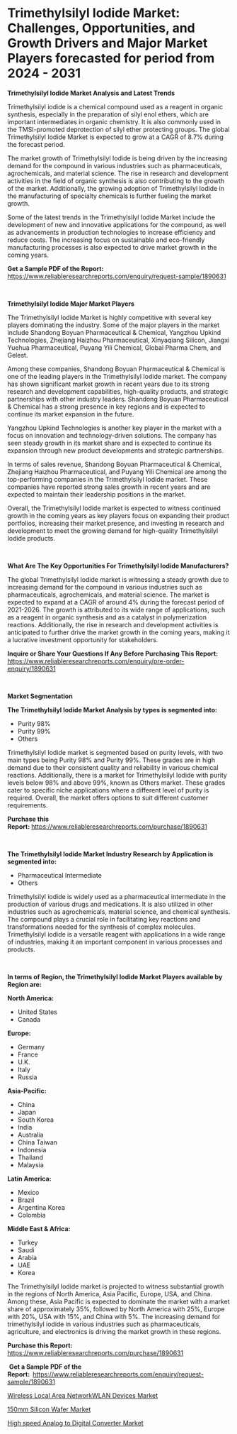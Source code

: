 <p><h1>Trimethylsilyl Iodide Market: Challenges, Opportunities, and Growth Drivers and Major Market Players forecasted for period from 2024 - 2031</h1></p><p><strong>Trimethylsilyl Iodide Market Analysis and Latest Trends</strong></p>
<p><p>Trimethylsilyl iodide is a chemical compound used as a reagent in organic synthesis, especially in the preparation of silyl enol ethers, which are important intermediates in organic chemistry. It is also commonly used in the TMSI-promoted deprotection of silyl ether protecting groups. The global Trimethylsilyl Iodide Market is expected to grow at a CAGR of 8.7% during the forecast period.</p><p>The market growth of Trimethylsilyl Iodide is being driven by the increasing demand for the compound in various industries such as pharmaceuticals, agrochemicals, and material science. The rise in research and development activities in the field of organic synthesis is also contributing to the growth of the market. Additionally, the growing adoption of Trimethylsilyl Iodide in the manufacturing of specialty chemicals is further fueling the market growth.</p><p>Some of the latest trends in the Trimethylsilyl Iodide Market include the development of new and innovative applications for the compound, as well as advancements in production technologies to increase efficiency and reduce costs. The increasing focus on sustainable and eco-friendly manufacturing processes is also expected to drive market growth in the coming years.</p></p>
<p><strong>Get a Sample PDF of the Report:&nbsp;</strong> <a href="https://www.reliableresearchreports.com/enquiry/request-sample/1890631">https://www.reliableresearchreports.com/enquiry/request-sample/1890631</a></p>
<p>&nbsp;</p>
<p><strong>Trimethylsilyl Iodide Major Market Players</strong></p>
<p><p>The Trimethylsilyl Iodide Market is highly competitive with several key players dominating the industry. Some of the major players in the market include Shandong Boyuan Pharmaceutical & Chemical, Yangzhou Upkind Technologies, Zhejiang Haizhou Pharmaceutical, Xinyaqiang Silicon, Jiangxi Yuehua Pharmaceutical, Puyang Yili Chemical, Global Pharma Chem, and Gelest.</p><p>Among these companies, Shandong Boyuan Pharmaceutical & Chemical is one of the leading players in the Trimethylsilyl Iodide market. The company has shown significant market growth in recent years due to its strong research and development capabilities, high-quality products, and strategic partnerships with other industry leaders. Shandong Boyuan Pharmaceutical & Chemical has a strong presence in key regions and is expected to continue its market expansion in the future.</p><p>Yangzhou Upkind Technologies is another key player in the market with a focus on innovation and technology-driven solutions. The company has seen steady growth in its market share and is expected to continue its expansion through new product developments and strategic partnerships.</p><p>In terms of sales revenue, Shandong Boyuan Pharmaceutical & Chemical, Zhejiang Haizhou Pharmaceutical, and Puyang Yili Chemical are among the top-performing companies in the Trimethylsilyl Iodide market. These companies have reported strong sales growth in recent years and are expected to maintain their leadership positions in the market.</p><p>Overall, the Trimethylsilyl Iodide market is expected to witness continued growth in the coming years as key players focus on expanding their product portfolios, increasing their market presence, and investing in research and development to meet the growing demand for high-quality Trimethylsilyl Iodide products.</p></p>
<p>&nbsp;</p>
<p><strong>What Are The Key Opportunities For Trimethylsilyl Iodide Manufacturers?</strong></p>
<p><p>The global Trimethylsilyl Iodide market is witnessing a steady growth due to increasing demand for the compound in various industries such as pharmaceuticals, agrochemicals, and material science. The market is expected to expand at a CAGR of around 4% during the forecast period of 2021-2026. The growth is attributed to its wide range of applications, such as a reagent in organic synthesis and as a catalyst in polymerization reactions. Additionally, the rise in research and development activities is anticipated to further drive the market growth in the coming years, making it a lucrative investment opportunity for stakeholders.</p></p>
<p><strong>Inquire or Share Your Questions If Any Before Purchasing This Report:</strong> <a href="https://www.reliableresearchreports.com/enquiry/pre-order-enquiry/1890631">https://www.reliableresearchreports.com/enquiry/pre-order-enquiry/1890631</a></p>
<p>&nbsp;</p>
<p><strong>Market Segmentation</strong></p>
<p><strong>The Trimethylsilyl Iodide Market Analysis by types is segmented into:</strong></p>
<p><ul><li>Purity 98%</li><li>Purity 99%</li><li>Others</li></ul></p>
<p><p>Trimethylsilyl Iodide market is segmented based on purity levels, with two main types being Purity 98% and Purity 99%. These grades are in high demand due to their consistent quality and reliability in various chemical reactions. Additionally, there is a market for Trimethylsilyl Iodide with purity levels below 98% and above 99%, known as Others market. These grades cater to specific niche applications where a different level of purity is required. Overall, the market offers options to suit different customer requirements.</p></p>
<p><strong>Purchase this Report:&nbsp;</strong><a href="https://www.reliableresearchreports.com/purchase/1890631">https://www.reliableresearchreports.com/purchase/1890631</a></p>
<p>&nbsp;</p>
<p><strong>The Trimethylsilyl Iodide Market Industry Research by Application is segmented into:</strong></p>
<p><ul><li>Pharmaceutical Intermediate</li><li>Others</li></ul></p>
<p><p>Trimethylsilyl iodide is widely used as a pharmaceutical intermediate in the production of various drugs and medications. It is also utilized in other industries such as agrochemicals, material science, and chemical synthesis. The compound plays a crucial role in facilitating key reactions and transformations needed for the synthesis of complex molecules. Trimethylsilyl iodide is a versatile reagent with applications in a wide range of industries, making it an important component in various processes and products.</p></p>
<p>&nbsp;</p>
<p><strong>In terms of Region, the Trimethylsilyl Iodide Market Players available by Region are:</strong></p>
<p>
    <p> <strong> North America: </strong>
        <ul>
            <li>United States</li>
            <li>Canada</li>
        </ul>
        </p> 
    <p> <strong> Europe: </strong>
        <ul>
            <li>Germany</li>
            <li>France</li>
            <li>U.K.</li>
            <li>Italy</li>
            <li>Russia</li>
        </ul>
        </p> 
    <p> <strong> Asia-Pacific: </strong>
        <ul>
            <li>China</li>
            <li>Japan</li>
            <li>South Korea</li>
            <li>India</li>
            <li>Australia</li>
            <li>China Taiwan</li>
            <li>Indonesia</li>
            <li>Thailand</li>
            <li>Malaysia</li>
        </ul>
        </p> 
    <p> <strong> Latin America: </strong>
        <ul>
            <li>Mexico</li>
            <li>Brazil</li>
            <li>Argentina Korea</li>
            <li>Colombia</li>
        </ul>
        </p> 
    <p> <strong> Middle East & Africa: </strong>
        <ul>
            <li>Turkey</li>
            <li>Saudi</li>
            <li>Arabia</li>
            <li>UAE</li>
            <li>Korea</li>
        </ul>
    </p>
    </p>
<p><p>The Trimethylsilyl Iodide market is projected to witness substantial growth in the regions of North America, Asia Pacific, Europe, USA, and China. Among these, Asia Pacific is expected to dominate the market with a market share of approximately 35%, followed by North America with 25%, Europe with 20%, USA with 15%, and China with 5%. The increasing demand for trimethylsilyl iodide in various industries such as pharmaceuticals, agriculture, and electronics is driving the market growth in these regions.</p></p>
<p><strong>Purchase this Report: </strong><a href="https://www.reliableresearchreports.com/purchase/1890631">https://www.reliableresearchreports.com/purchase/1890631</a></p>
<p>&nbsp;<strong>Get a Sample PDF of the Report:&nbsp;&nbsp;</strong><a href="https://www.reliableresearchreports.com/enquiry/request-sample/1890631">https://www.reliableresearchreports.com/enquiry/request-sample/1890631</a></p>
<p><strong></strong></p>
<p><p><a href="https://view.publitas.com/reportprime-1/wireless-local-area-networkwlan-devices-market-with-the-goal-of-estimating-the-market-size-and-future-growth-potential-of-various-market-segments-based-on-component-applications-end-user-and-region/">Wireless Local Area NetworkWLAN Devices Market</a></p><p><a href="https://view.publitas.com/reportprime-1/150mm-silicon-wafer-market-research-report-unlocks-analysis-on-the-market-financial-status-market-size-and-market-revenue-upto-2031/">150mm Silicon Wafer Market</a></p><p><a href="https://view.publitas.com/reportprime-1/high-speed-analog-to-digital-converter-market-research-report-provides-thorough-industry-overview-which-offers-an-in-depth-analysis-of-product-trends-and-new-market-divisions/">High speed Analog to Digital Converter Market</a></p></p>